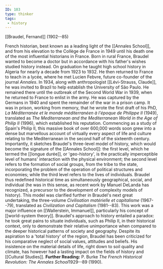 ```yaml
---
ID: 103
type: thinker
tags: 
 - history
---
```


[[Braudel, Fernand]] 
(1902--85)


French historian, best known as a leading light of the [[Annales School]], and from his
elevation to the Collège de France in 1949 until his death one of the
most influential historians in France.
Born in rural France, Braudel wanted to become a doctor but in
accordance with his father's wishes studied history instead. On
graduation he taught high school history in Algeria for nearly a decade
from 1923 to 1932. He then returned to France to teach in a lycée, where
he met Lucien Febvre, future co-founder of the journal *Annales*. In
1934, along with anthropologist [[Lévi-Strauss, Claude]], he was
invited to Brazil to help establish the University of São Paulo. He
remained there until the outbreak of the Second World War in 1939, when
he returned to France to enlist in the army. He was captured by the
Germans in 1940 and spent the remainder of the war in a prison camp.
It was in prison, working from memory, that he wrote the first draft of
his PhD, *La Méditerranée et le monde méditerranéen à l'époque de
Philippe II* (1949), translated as *The Mediterranean and the
Mediterranean World in the Age of Philip II* (1996), which established
his reputation. Commencing as a study of Spain's Philip II, this massive
book of over 600,000 words soon grew into a dense but marvellous account
of virtually every aspect of life and culture relating to the
Mediterranean in the second half of the sixteenth century. Importantly,
it sketches Braudel's three-level model of history, which would become
the signature of the [[Annales School]]: the first level,
which he termed the [[longue durée]], or 'geo-history', is
the practically imperceptible level of humans' interaction with the
physical environment; the second level refers to the formation of social
groups, from the tribe to the state, incorporating the problem of the
operation of political structures and economies; while the third level
refers to the lives of individuals.
Braudel thus redefined historical time as simultaneously geographical,
social, and individual (he was in this sense, as recent work by Manuel
DeLanda has recognized, a precursor to the development of complexity
models of history). This model was clarified further in Braudel's next
great undertaking, the three-volume *Civilisation matérielle et
capitalisme* (1967--79), translated as *Civilization and Capitalism*
(1981--83). This work was a major influence on [[Wallerstein, Immanuel]], particularly
his concept of [[world-system theory]]. Braudel's approach
to history entailed a paradox: he took great pains to situate
individuals, such as Philip II, in their historical context, only to
demonstrate their relative unimportance when compared to the deeper
historical patterns of society and geography. Despite its aspiration to
a 'total history' of the region, Braudel has been criticized for his
comparative neglect of social values, attitudes and beliefs. His
insistence on the material details of life, right down to soil quality
and climate, has however had a lasting impact on the fields of history
and [[Cultural Studies]].
**Further Reading:** P. Burke *The French Historical Revolution: The
Annales School*1929--89 (1990).
